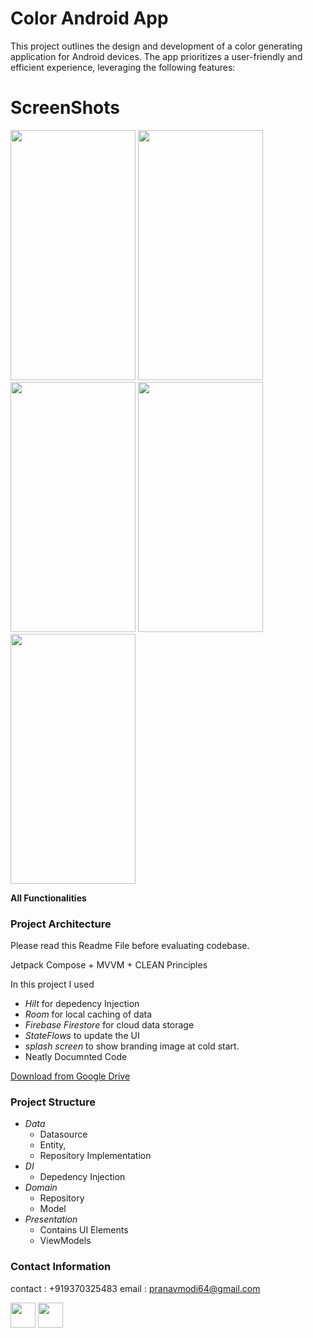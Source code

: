 # Color Android App

This project outlines the design and development of a color generating application for Android devices. The app prioritizes a user-friendly and efficient experience, leveraging the following features:

# ScreenShots

<img src = "https://github.com/user-attachments/assets/875606e7-3f84-474d-b11d-332edc23b159" width="200" height="400" />
<img src = "https://github.com/user-attachments/assets/d0c46389-58e1-487e-88c3-23d454669dea" width="200" height="400" />
<img src = "https://github.com/user-attachments/assets/a330988d-41dc-44e1-b36e-85a55009b86b" width="200" height="400" />
<img src = "https://github.com/user-attachments/assets/2ba41bd6-5157-4964-900a-dd8371596742" width="200" height="400" />
<img src = "https://github.com/user-attachments/assets/64f0c63e-8fcc-4971-bb85-74e140d5ebc2" width="200" height="400" />

**All Functionalities**

### Project Architecture
Please read this Readme File before evaluating codebase.

Jetpack Compose + MVVM + CLEAN Principles


In this project I used
- *Hilt* for depedency Injection
- *Room* for local caching of data
- *Firebase Firestore* for cloud data storage
- *StateFlows* to update the UI
- *splash screen* to show branding image at cold start.
- Neatly Documnted Code

[Download from Google Drive](https://drive.google.com/file/d/1VGSW4q2h25waIPGsaqPSHI7P15OdXKc2/view?usp=sharing)

### Project Structure
- *Data* 
     - Datasource
     - Entity,
     - Repository Implementation
- *DI*  
    - Depedency Injection 
- *Domain* 
    - Repository
    - Model
- *Presentation* 
    -  Contains UI Elements 
    -  ViewModels


### Contact Information 
contact : +919370325483
email : pranavmodi64@gmail.com

<a href="https://www.linkedin.com/in/pranav-modi-960b67240" target="blank"><img align="center"
            src="https://logopng.com.br/logos/linkedin-83.png"
            width="40" /></a>
    <a href="https://play.google.com/store/apps/developer?id=OnlyModi"><img align="center"
            src="https://github.com/user-attachments/assets/0f8756f9-05a3-4ae0-8317-d4a83e515d22" height="40" width="40" /></a>

